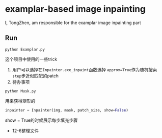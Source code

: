 # examplar-based image inpainting
I, TongZhen, am responsible for the examplar image inpainting part 
## Run
```
python Examplar.py
```
这个项目中使用的一些trick
  1. 用户可以选择在`Inpainter.exe_inpaint`函数选择 `approx=True`作为随机搜索`step`步近似匹配的patch
  2. 待办事项
```
python Musk.py
```
用来获得矩形的

```python
inpainter = Inpainter(img, mask, patch_size, show=False)
```
show = True的时候展示每步填充步骤
- 12-6整理文件
